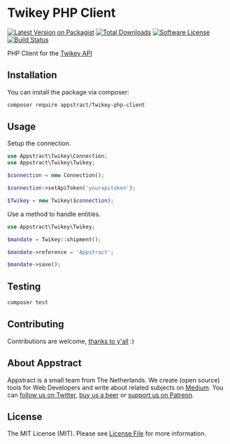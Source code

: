 # Twikey PHP Client

[![Latest Version on Packagist](https://img.shields.io/packagist/v/appstract/Twikey-php-client.svg?style=flat-square)](https://packagist.org/packages/appstract/Twikey-php-client)
[![Total Downloads](https://img.shields.io/packagist/dt/appstract/Twikey-php-client.svg?style=flat-square)](https://packagist.org/packages/appstract/Twikey-php-client)
[![Software License](https://img.shields.io/badge/license-MIT-brightgreen.svg?style=flat-square)](LICENSE.md)
[![Build Status](https://img.shields.io/travis/appstract/Twikey-php-client/master.svg?style=flat-square)](https://travis-ci.org/appstract/Twikey-php-client)

PHP Client for the [Twikey API](https://twikey.com)

## Installation

You can install the package via composer:

``` bash
composer require appstract/Twikey-php-client
```

## Usage

Setup the connection.

``` php
use Appstract\Twikey\Connection;
use Appstract\Twikey\Twikey;

$connection = new Connection();

$connection->setApiToken('yourapitoken');

$Twikey = new Twikey($connection);
```

Use a method to handle entities.

```php
use Appstract\Twikey\Twikey;

$mandate = Twikey::shipment();

$mandate->reference = 'Appstract';

$mandate->save();
```

## Testing

``` bash
composer test
```

## Contributing

Contributions are welcome, [thanks to y'all](https://github.com/appstract/Twikey-php-client/graphs/contributors) :)

## About Appstract

Appstract is a small team from The Netherlands. We create (open source) tools for Web Developers and write about related subjects on [Medium](https://medium.com/appstract). You can [follow us on Twitter](https://twitter.com/appstractnl), [buy us a beer](https://www.paypal.me/appstract/10) or [support us on Patreon](https://www.patreon.com/appstract).

## License

The MIT License (MIT). Please see [License File](LICENSE.md) for more information.
